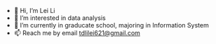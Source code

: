 - 👋 Hi, I’m Lei Li
- 👀 I’m interested in data analysis
- 🌱 I’m currently in graducate school, majoring in Information System 
- 📫 Reach me by email tdlilei621@gmail.com 

<!---
tdlilei/tdlilei is a ✨ special ✨ repository because its `README.md` (this file) appears on your GitHub profile.
You can click the Preview link to take a look at your changes.
--->

